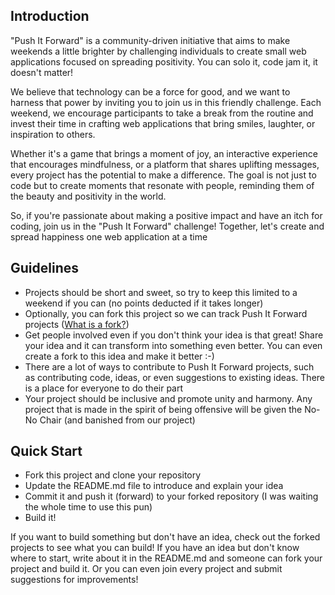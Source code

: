## Introduction

"Push It Forward" is a community-driven initiative that aims to make weekends a little brighter by challenging individuals to create small web applications focused on spreading positivity. You can solo it, code jam it, it doesn't matter!

We believe that technology can be a force for good, and we want to harness that power by inviting you to join us in this friendly challenge. Each weekend, we encourage participants to take a break from the routine and invest their time in crafting web applications that bring smiles, laughter, or inspiration to others.

Whether it's a game that brings a moment of joy, an interactive experience that encourages mindfulness, or a platform that shares uplifting messages, every project has the potential to make a difference. The goal is not just to code but to create moments that resonate with people, reminding them of the beauty and positivity in the world.

So, if you're passionate about making a positive impact and have an itch for coding, join us in the "Push It Forward" challenge! Together, let's create and spread happiness one web application at a time

## Guidelines

- Projects should be short and sweet, so try to keep this limited to a weekend if you can (no points deducted if it takes longer)
- Optionally, you can fork this project so we can track Push It Forward projects ([What is a fork?](https://docs.github.com/en/get-started/quickstart/fork-a-repo))
- Get people involved even if you don't think your idea is that great! Share your idea and it can transform into something even better. You can even create a fork to this idea and make it better :-)
- There are a lot of ways to contribute to Push It Forward projects, such as contributing code, ideas, or even suggestions to existing ideas. There is a place for everyone to do their part
- Your project should be inclusive and promote unity and harmony. Any project that is made in the spirit of being offensive will be given the No-No Chair (and banished from our project)

## Quick Start

- Fork this project and clone your repository
- Update the README.md file to introduce and explain your idea
- Commit it and push it (forward) to your forked repository (I was waiting the whole time to use this pun)
- Build it!

If you want to build something but don't have an idea, check out the forked projects to see what you can build! If you have an idea but don't know where to start, write about it in the README.md and someone can fork your project and build it. Or you can even join every project and submit suggestions for improvements!


<!--- Shameless TODO here (judgement free zone) -->
<!--- Add first initial example project -->
